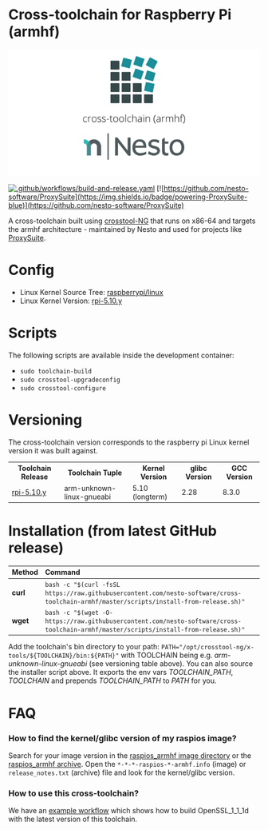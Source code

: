 Cross-toolchain for Raspberry Pi (armhf)
======================

<p align="center">
  <img src=".github/imgs/project_logo.png">
</p>

[![.github/workflows/build-and-release.yaml](https://github.com/nesto-software/cross-toolchain-armhf/workflows/.github/workflows/build-and-release.yaml/badge.svg)](https://github.com/nesto-software/cross-toolchain-armhf/actions/workflows/build-and-release.yaml)
[![https://github.com/nesto-software/ProxySuite](https://img.shields.io/badge/powering-ProxySuite-blue)](https://github.com/nesto-software/ProxySuite)

A cross-toolchain built using <a href="https://crosstool-ng.github.io/" target="_blank">crosstool-NG</a> that runs on x86-64 and targets the armhf architecture - maintained by Nesto and used for projects like <a href="https://github.com/nesto-software/ProxySuite">ProxySuite</a>.

Config
======

- Linux Kernel Source Tree: <a href="https://github.com/raspberrypi/linux">raspberrypi/linux</a>
- Linux Kernel Version: <a href="https://github.com/raspberrypi/linux/tree/rpi-5.10.y">rpi-5.10.y</a>

Scripts
=======

The following scripts are available inside the development container:

- `sudo toolchain-build`
- `sudo crosstool-upgradeconfig`
- `sudo crosstool-configure`

Versioning
==========

The cross-toolchain version corresponds to the raspberry pi Linux kernel version it was built against.

<table>

  <tr>
    <th>Toolchain Release</th>
    <th>Toolchain Tuple</th>
    <th>Kernel Version</th>
    <th>glibc Version</th>
    <th>GCC Version</th>
  </tr>

  <tr>
    <td><a href="https://github.com/nesto-software/cross-toolchain-armhf/releases/tag/rpi-5.10.y">rpi-5.10.y</a></td>
    <td>arm-unknown-linux-gnueabi</td>
    <td>5.10 (longterm)</td>
    <td>2.28</td>
    <td>8.3.0</td>
  </tr>

</table>

Installation (from latest GitHub release)
=========================================

| Method    | Command                                                                                           |
|:----------|:--------------------------------------------------------------------------------------------------|
| **curl**  | `bash -c "$(curl -fsSL https://raw.githubusercontent.com/nesto-software/cross-toolchain-armhf/master/scripts/install-from-release.sh)"` |
| **wget**  | `bash -c "$(wget -O- https://raw.githubusercontent.com/nesto-software/cross-toolchain-armhf/master/scripts/install-from-release.sh)"`   |


Add the toolchain's bin directory to your path: `PATH="/opt/crosstool-ng/x-tools/${TOOLCHAIN}/bin:${PATH}"` with TOOLCHAIN being e.g. *arm-unknown-linux-gnueabi* (see versioning table above). You can also source the installer script above. It exports the env vars *TOOLCHAIN_PATH*, *TOOLCHAIN* and prepends *TOOLCHAIN_PATH* to *PATH* for you.

FAQ
=====

### How to find the kernel/glibc version of my raspios image?

Search for your image version in the [raspios_armhf image directory](https://downloads.raspberrypi.org/raspios_armhf/images/) or the [raspios_armhf archive](https://downloads.raspberrypi.org/raspios_armhf/archive/). Open the `*-*-*-raspios-*-armhf.info` (image) or `release_notes.txt` (archive) file and look for the kernel/glibc version. 

### How to use this cross-toolchain?

We have an [example workflow](https://github.com/nesto-software/cross-toolchain-armhf/actions/workflows/example-openssl.yaml) which shows how to build OpenSSL_1_1_1d with the latest version of this toolchain.